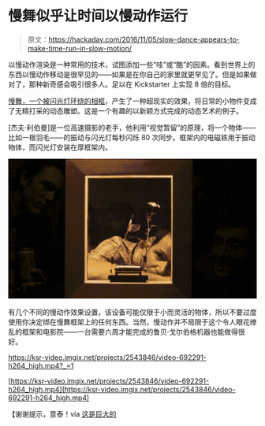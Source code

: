 # 慢舞似乎让时间以慢动作运行

> 原文：<https://hackaday.com/2016/11/05/slow-dance-appears-to-make-time-run-in-slow-motion/>

以慢动作渲染是一种常用的技术，试图添加一些“哇”或“酷”的因素。看到世界上的东西以慢动作移动是很罕见的——如果是在你自己的家里就更罕见了。但是如果做对了，那种新奇感会吸引很多人。足以在 Kickstarter 上实现 8 倍的目标。

[慢舞，一个被闪光灯环绕的相框](https://www.kickstarter.com/projects/xercyn/slow-dance-a-frame-that-slows-down-time)，产生了一种超现实的效果，将日常的小物件变成了无精打采的动态雕塑。这是一个有趣的以新颖方式完成的动态艺术的例子。

[杰夫·利伯曼]是一位高速摄影的老手，他利用“视觉暂留”的原理，将一个物体——比如一根羽毛——的振动与闪光灯每秒闪烁 80 次同步。框架内的电磁铁用于振动物体，而闪光灯安装在厚框架内。

[![Slow Motion In Action](img/646a9d1b5faa741d6c756640e66686b0.png)](https://hackaday.com/wp-content/uploads/2016/10/d0394997c5dca0f601b7b967bb77aaee_original.gif)

有几个不同的慢动作效果设置，该设备可能仅限于小而灵活的物体，所以不要过度使用你决定绑在慢舞框架上的任何东西。当然，慢动作并不局限于这个令人眼花缭乱的框架和电影院——一台需要六周才能完成的鲁贝·戈尔伯格机器也能做得很好。

 <https://ksr-video.imgix.net/projects/2543846/video-692291-h264_high.mp4?_=1>

[https://ksr-video.imgix.net/projects/2543846/video-692291-h264_high.mp4](https://ksr-video.imgix.net/projects/2543846/video-692291-h264_high.mp4)

【谢谢提示，意泰！via [这是巨大的](http://www.thisiscolossal.com/2016/08/slow-dance-picture-frame-illusion/)
